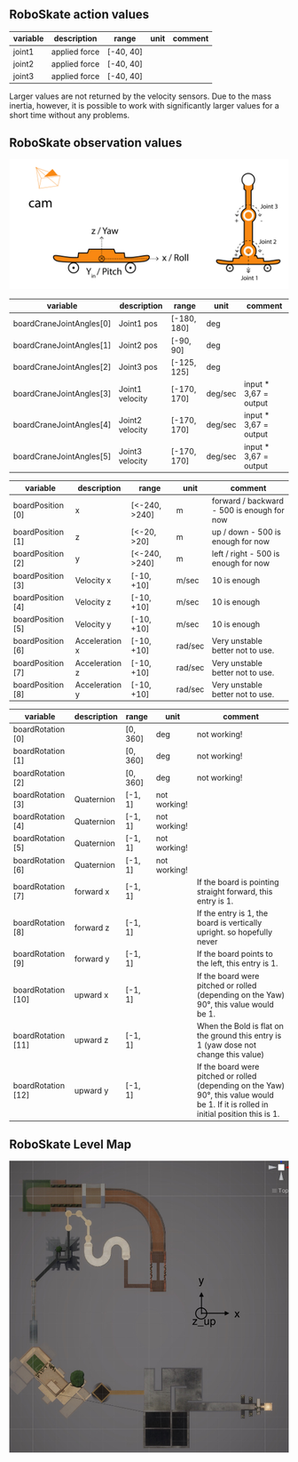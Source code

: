 ## RoboSkate action values
|variable |description |range |unit |comment |
|--- | --- | ---|  ---| ---|
|joint1 | applied force | [-40, 40]|  | |
|joint2 | applied force | [-40, 40]|  | |
|joint3 | applied force | [-40, 40]|  | |

Larger values are not returned by the velocity sensors. Due to the mass inertia, however, it is possible to work with significantly larger values for a short time without any problems.



## RoboSkate observation values
![RoboSkateBord](./images/RoboSkateBord.png)

|variable |description |range |unit |comment |
|--- | --- | ---|  ---| ---|
|boardCraneJointAngles[0]|Joint1 pos|[-180, 180]|deg ||
|boardCraneJointAngles[1]|Joint2 pos| [-90, 90] | deg| |
|boardCraneJointAngles[2]|Joint3 pos| [-125, 125] | deg| |
|boardCraneJointAngles[3]|Joint1 velocity| [-170, 170] | deg/sec |input * 3,67 = output|
|boardCraneJointAngles[4]|Joint2 velocity| [-170, 170] | deg/sec |input * 3,67 = output|
|boardCraneJointAngles[5]|Joint3 velocity| [-170, 170] | deg/sec |input * 3,67 = output|

|variable |description |range |unit |comment |
|--- | --- | ---|  ---| ---|
|boardPosition [0]| x | [<-240, >240] | m | forward / backward - 500 is enough for now|
|boardPosition [1]| z | [<-20, >20] | m | up / down - 500 is enough for now|
|boardPosition [2]| y | [<-240, >240] | m | left / right - 500 is enough for now|
|boardPosition [3]| Velocity x | [-10, +10] | m/sec |10 is enough|
|boardPosition [4]| Velocity z | [-10, +10] | m/sec |10 is enough|
|boardPosition [5]| Velocity y | [-10, +10]  | m/sec |10 is enough|
|boardPosition [6]| Acceleration x | [-10, +10] | rad/sec |Very unstable better not to use.|
|boardPosition [7]| Acceleration z | [-10, +10] | rad/sec |Very unstable better not to use.|
|boardPosition [8]| Acceleration y | [-10, +10] | rad/sec |Very unstable better not to use.|

|variable |description |range |unit |comment |
|--- | --- | ---|  ---| ---|
|boardRotation [0]|  | [0, 360] | deg | not working! |
|boardRotation [1]|  | [0, 360] | deg | not working! |
|boardRotation [2]|  | [0, 360] | deg | not working! |
|boardRotation [3]| Quaternion  | [-1, 1] | not working! |
|boardRotation [4]| Quaternion  | [-1, 1] | not working! |
|boardRotation [5]| Quaternion  | [-1, 1] | not working! |
|boardRotation [6]| Quaternion  | [-1, 1] | not working! |
|boardRotation [7]| forward x | [-1, 1] |  |  If the board is pointing straight forward, this entry is 1.|
|boardRotation [8]| forward z| [-1, 1] |  | If the entry is 1, the board is vertically upright. so hopefully never|
|boardRotation [9]| forward y| [-1, 1] |  | If the board points to the left, this entry is 1. |
|boardRotation [10]| upward x | [-1, 1] |  | If the board were pitched or rolled (depending on the Yaw) 90°, this value would be 1. |
|boardRotation [11]| upward z | [-1, 1] |  | When the Bold is flat on the ground this entry is 1 (yaw dose not change this value)|
|boardRotation [12]| upward y | [-1, 1] |  | If the board were pitched or rolled (depending on the Yaw) 90°, this value would be 1. If it is rolled in initial position this is 1. |

## RoboSkate Level Map
![RoboSkateBord](./images/RoboSkate240x240.jpg)